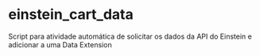 # einstein_cart_data
Script para atividade automática de solicitar os dados da API do Einstein e adicionar a uma Data Extension
